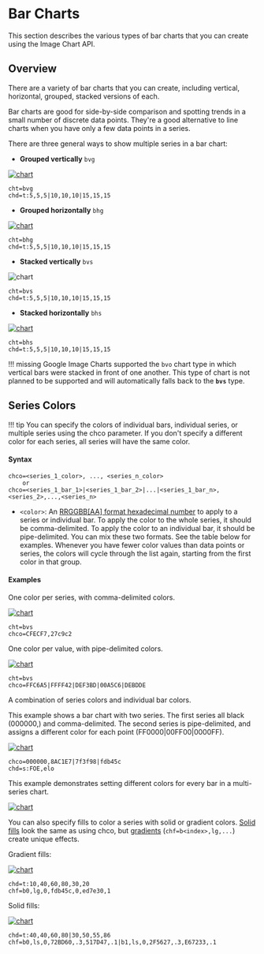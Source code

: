 # Bar Charts

<!-- :wrench: we are currently implementing this feature. -->

This section describes the various types of bar charts that you can create using the Image Chart API.

## Overview

There are a variety of bar charts that you can create, including vertical, horizontal, grouped, stacked versions of each.

Bar charts are good for side-by-side comparison and spotting trends in a small number of discrete data points. They're a good alternative to line charts when you have only a few data points in a series.

There are three general ways to show multiple series in a bar chart:

- **Grouped vertically** `bvg`

[![chart](https://image-charts.com/chart?chbh=a&chco=fdb45c%2C27c9c2%2C1869b7&chd=t%3A5%2C5%2C5%7C10%2C10%2C10%7C15%2C15%2C15&chds=0%2C120&chm=N%2C000000%2C0%2C%2C10%7CN%2C000000%2C1%2C%2C10%7CN%2C000000%2C2%2C%2C10&chma=0%2C0%2C10%2C10&chs=700x150&cht=bvg&chxs=0%2C000000%2C0%2C0%2C_&chxt=y&icac=fgribreau&icretina=1&ichm=2bf5da8d8c9307933d26513f883a19b6dc68545bf381ee27fa1001111509d1fe)](https://editor.image-charts.com/chart?chbh=a&chco=fdb45c%2C27c9c2%2C1869b7&chd=t%3A5%2C5%2C5%7C10%2C10%2C10%7C15%2C15%2C15&chds=0%2C120&chm=N%2C000000%2C0%2C%2C10%7CN%2C000000%2C1%2C%2C10%7CN%2C000000%2C2%2C%2C10&chma=0%2C0%2C10%2C10&chs=700x150&cht=bvg&chxs=0%2C000000%2C0%2C0%2C_&chxt=y&icac=fgribreau&icretina=1&ichm=2bf5da8d8c9307933d26513f883a19b6dc68545bf381ee27fa1001111509d1fe)
```
cht=bvg
chd=t:5,5,5|10,10,10|15,15,15
```

- **Grouped horizontally** `bhg`

[![chart](https://image-charts.com/chart?chbh=a&chco=fdb45c%2C27c9c2%2C1869b7&chd=t%3A5%2C5%2C5%7C10%2C10%2C10%7C15%2C15%2C15&chds=0%2C120&chm=N%2C000000%2C0%2C%2C10%7CN%2C000000%2C1%2C%2C10%7CN%2C000000%2C2%2C%2C10&chma=0%2C0%2C10%2C10&chs=700x150&cht=bhg&chxs=0%2C000000%2C0%2C0%2C_&chxt=y&icac=fgribreau&icretina=1&ichm=9f53fe17316ca209b408a06d541a2c9388c354051272cea788add167fc8636c4)](https://editor.image-charts.com/chart?chbh=a&chco=fdb45c%2C27c9c2%2C1869b7&chd=t%3A5%2C5%2C5%7C10%2C10%2C10%7C15%2C15%2C15&chds=0%2C120&chm=N%2C000000%2C0%2C%2C10%7CN%2C000000%2C1%2C%2C10%7CN%2C000000%2C2%2C%2C10&chma=0%2C0%2C10%2C10&chs=700x150&cht=bhg&chxs=0%2C000000%2C0%2C0%2C_&chxt=y&icac=fgribreau&icretina=1&ichm=9f53fe17316ca209b408a06d541a2c9388c354051272cea788add167fc8636c4)
```
cht=bhg
chd=t:5,5,5|10,10,10|15,15,15
```

- **Stacked vertically** `bvs`

![chart](https://image-charts.com/chart?cht=bvs&chs=700x150&chd=t:5,5,5|10,10,10|15,15,15&chds=0,120&chco=4d89f9,c6d9fd,00B88A&chbh=20&chm=N,000000,0,0,10|N,000000,0,1,10|N,000000,0,2,10|N,000000,1,0,10|N,000000,1,1,10|N,000000,1,2,10|N,000000,2,0,10|N,000000,2,1,10|N,000000,2,2,10&chxs=0,000000,0,0,_&chxt=y&chma=0,0,10,10)
<!-- ![chart](https://image-charts.com/chart?cht=bvs&chs=100x75&chd=t:5,5,5|10,10,10|15,15,15&chds=0,120&chco=4d89f9,c6d9fd,00B88A&chbh=20&chds=0,40&chm=N,000000,0,0,10|N,000000,0,1,10|N,000000,0,2,10|N,000000,1,0,10|N,000000,1,1,10|N,000000,1,2,10|N,000000,2,0,10|N,000000,2,1,10|N,000000,2,2,10&chxs=0,000000,0,0,_&chxt=y) -->

```
cht=bvs
chd=t:5,5,5|10,10,10|15,15,15
```

- **Stacked horizontally** `bhs`

[![chart](https://image-charts.com/chart?chbh=20&chco=fdb45c%2C27c9c2%2C1869b7&chd=t%3A5%2C5%2C5%7C10%2C10%2C10%7C15%2C15%2C15&chds=0%2C120&chm=N%2C000000%2C0%2C0%2C10%7CN%2C000000%2C0%2C1%2C10%7CN%2C000000%2C0%2C2%2C10%7CN%2C000000%2C1%2C0%2C10%7CN%2C000000%2C1%2C1%2C10%7CN%2C000000%2C1%2C2%2C10%7CN%2C000000%2C2%2C0%2C10%7CN%2C000000%2C2%2C1%2C10%7CN%2C000000%2C2%2C2%2C10&chma=0%2C0%2C10%2C10&chs=700x150&cht=bhs&chxr=1%2C0%2C50&chxt=y%2Cx&icac=fgribreau&icretina=1&ichm=c1708c03542d952a2dfd668d4463eaf3591daa20fba18244fcdcb2630b89097b)](https://editor.image-charts.com/chart?chbh=20&chco=fdb45c%2C27c9c2%2C1869b7&chd=t%3A5%2C5%2C5%7C10%2C10%2C10%7C15%2C15%2C15&chds=0%2C120&chm=N%2C000000%2C0%2C0%2C10%7CN%2C000000%2C0%2C1%2C10%7CN%2C000000%2C0%2C2%2C10%7CN%2C000000%2C1%2C0%2C10%7CN%2C000000%2C1%2C1%2C10%7CN%2C000000%2C1%2C2%2C10%7CN%2C000000%2C2%2C0%2C10%7CN%2C000000%2C2%2C1%2C10%7CN%2C000000%2C2%2C2%2C10&chma=0%2C0%2C10%2C10&chs=700x150&cht=bhs&chxr=1%2C0%2C50&chxt=y%2Cx&icac=fgribreau&icretina=1&ichm=c1708c03542d952a2dfd668d4463eaf3591daa20fba18244fcdcb2630b89097b)

```
cht=bhs
chd=t:5,5,5|10,10,10|15,15,15
```

!!! missing
    Google Image Charts supported the `bvo` chart type in which vertical bars were stacked in front of one another. This type of chart is not planned to be supported and will automatically falls back to the **`bvs`** type.


## Series Colors

!!! tip
    You can specify the colors of individual bars, individual series, or multiple series using the chco parameter. If you don't specify a different color for each series, all series will have the same color.

#### Syntax

```
chco=<series_1_color>, ..., <series_n_color>
    or
chco=<series_1_bar_1>|<series_1_bar_2>|...|<series_1_bar_n>,<series_2>,...,<series_n>
```

- `<color>`: An [RRGGBB\[AA\] format hexadecimal number](/reference/color-format) to apply to a series or individual bar. To apply the color to the whole series, it should be comma-delimited. To apply the color to an individual bar, it should be pipe-delimited. You can mix these two formats. See the table below for examples. Whenever you have fewer color values than data points or series, the colors will cycle through the list again, starting from the first color in that group.

#### Examples

One color per series, with comma-delimited colors. 

[![chart](https://image-charts.com/chart?chbh=20&chco=CFECF7%2C27c9c2&chd=a%3A10000%2C50000%2C60000%2C80000%2C40000%7C50000%2C60000%2C100000%2C40000%2C20000&chdl=N%7CN-1&chdlp=r&chl=10%7C50%7C60%7C80%7C40%7C50%7C60%7C100%7C40%7C20&chs=700x300&cht=bvs&chtt=Revenue%20per%20month&chxl=0%3A%7CJan%7CFev%7CMar%7CAvr%7CMay&chxs=1N%2AcUSD0sz%2A%2C000000%2C14&chxt=x%2Cy&icac=fgribreau&iclocale=en&icretina=1&ichm=7646a23a777abf0e3b8605227c3f0dbba0f85895075cc578f58830440acdf918)](https://editor.image-charts.com/?tab_editor=form&tab_viewer=image#https:/image-charts.com/chart?chbh=20&chco=CFECF7,27c9c2&chd=a:10000,50000,60000,80000,40000|50000,60000,100000,40000,20000&chdl=N|N-1&chdlp=r&chl=10|50|60|80|40|50|60|100|40|20&chs=700x300&cht=bvs&chtt=Revenue%20per%20month&chxl=0:|Jan|Fev|Mar|Avr|May&chxs=1N*cUSD0sz*,000000,14&chxt=x,y)

```
cht=bvs
chco=CFECF7,27c9c2
```

One color per value, with pipe-delimited colors.  

[![chart](https://image-charts.com/chart?chbh=20&chco=FFC6A5%7CFFFF42%7CDEF3BD%7C00A5C6%7CDEBDDE&chd=a%3A10%2C50%2C60%2C80%2C40&chs=700x125&cht=bvs&chxt=y&icac=fgribreau&icretina=1&ichm=aa90339985f9e4ec749d5911eb62a8188438fd4f7c59ee36580f5cbc0f71dcc9)](https://editor.image-charts.com/?tab_viewer=image&tab_editor=form#https:/image-charts.com/chart?chbh=20&chco=FFC6A5%7CFFFF42%7CDEF3BD%7C00A5C6%7CDEBDDE&chd=a%3A10%2C50%2C60%2C80%2C40&chs=700x125&cht=bvs&chxt=y&icac=fgribreau&icretina=1&ichm=aa90339985f9e4ec749d5911eb62a8188438fd4f7c59ee36580f5cbc0f71dcc9)

```
cht=bvs
chco=FFC6A5|FFFF42|DEF3BD|00A5C6|DEBDDE
```

A combination of series colors and individual bar colors.

This example shows a bar chart with two series. The first series all black (000000,) and comma-delimited. The second series is pipe-delimited, and assigns a different color for each point (FF0000|00FF00|0000FF).

[![chart](https://image-charts.com/chart?chco=000000%2C8AC1E7%7C7f3f98%7Cfdb45c&chd=s%3AFOE%2Celo&chs=700x125&cht=bvs&chxl=0%3A%7CDec%7CNov%7COct%7C1%3A%7C20K%7C60K%7C100K%7C&chxt=x%2Cy&icac=fgribreau&icretina=1&ichm=188807d62dfa1ce578441d2fe0b8f8181c6280d5217a2e68d879022ce4d784d3)](https://editor.image-charts.com/?tab_viewer=image&tab_editor=form#https:/image-charts.com/chart?chco=000000%2C8AC1E7%7C7f3f98%7Cfdb45c&chd=s%3AFOE%2Celo&chs=700x125&cht=bvs&chxl=0%3A%7CDec%7CNov%7COct%7C1%3A%7C20K%7C60K%7C100K%7C&chxt=x%2Cy&icac=fgribreau&icretina=1&ichm=188807d62dfa1ce578441d2fe0b8f8181c6280d5217a2e68d879022ce4d784d3)

```
chco=000000,8AC1E7|7f3f98|fdb45c
chd=s:FOE,elo
```


This example demonstrates setting different colors for every bar in a multi-series chart.

[![chart](https://image-charts.com/chart?chco=FF0000%7C00FF00%7C0000FF%2CFFC6A5%7CDEF3BD%7CC6EFF7&chd=s%3AFOE%2Celo&chs=700x125&cht=bvs&chxl=0%3A%7CDec%7CNov%7COct%7C1%3A%7C20K%7C60K%7C100K&chxt=x%2Cy&icac=fgribreau&icretina=1&ichm=e1903e688916566f7bf797898342483b5419c9f1d959d407b47eb0d4b3d22734)](https://editor.image-charts.com/chart?chco=FF0000%7C00FF00%7C0000FF%2CFFC6A5%7CDEF3BD%7CC6EFF7&chd=s%3AFOE%2Celo&chs=700x125&cht=bvs&chxl=0%3A%7CDec%7CNov%7COct%7C1%3A%7C20K%7C60K%7C100K&chxt=x%2Cy&icac=fgribreau&icretina=1&ichm=e1903e688916566f7bf797898342483b5419c9f1d959d407b47eb0d4b3d22734)

You can also specify fills to color a series with solid or gradient colors. [Solid fills](/reference/background-fill/#solid-fills) look the same as using chco, but [gradients](/reference/background-fill/#gradient-fills) (`chf=b<index>,lg,...`) create unique effects.

Gradient fills:

[![chart](https://image-charts.com/chart?chd=t%3A10%2C40%2C60%2C80%2C30%2C20&chf=b0%2Clg%2C0%2Cfdb45c%2C0%2Ced7e30%2C1&chs=700x125&cht=bvs&chxt=y%2Cx&icac=fgribreau&icretina=1&ichm=3e641c2c2f10969384b2278a645684450e3560bfae26827f1bbc2782aee928c8)](https://editor.image-charts.com/?tab_viewer=image&tab_editor=form#https:/image-charts.com/chart?chd=t%3A10%2C40%2C60%2C80%2C30%2C20&chf=b0%2Clg%2C0%2Cfdb45c%2C0%2Ced7e30%2C1&chs=700x125&cht=bvs&chxt=y%2Cx&icac=fgribreau&icretina=1&ichm=3e641c2c2f10969384b2278a645684450e3560bfae26827f1bbc2782aee928c8)

```
chd=t:10,40,60,80,30,20
chf=b0,lg,0,fdb45c,0,ed7e30,1
```

Solid fills:

[![chart](https://image-charts.com/chart?chbh=15%2C5%2C15&chd=t%3A40%2C40%2C60%2C80%7C30%2C50%2C55%2C86&chf=b0%2Cls%2C0%2C72BD60%2C.3%2C517D47%2C.1%7Cb1%2Cls%2C0%2C2F5627%2C.3%2CE67233%2C.1&chs=700x125&cht=bvg&icac=fgribreau&icretina=1&ichm=8dd8d41c06c3a6edcc393b340d023cecad63f0bfcebf9d8b67102f3105f453e4)](https://editor.image-charts.com/?tab_viewer=image&tab_editor=form#https:/image-charts.com/chart?chbh=15%2C5%2C15&chd=t%3A40%2C40%2C60%2C80%7C30%2C50%2C55%2C86&chf=b0%2Cls%2C0%2C72BD60%2C.3%2C517D47%2C.1%7Cb1%2Cls%2C0%2C2F5627%2C.3%2CE67233%2C.1&chs=700x125&cht=bvg&icac=fgribreau&icretina=1&ichm=8dd8d41c06c3a6edcc393b340d023cecad63f0bfcebf9d8b67102f3105f453e4)

```
chd=t:40,40,60,80|30,50,55,86
chf=b0,ls,0,72BD60,.3,517D47,.1|b1,ls,0,2F5627,.3,E67233,.1
```
